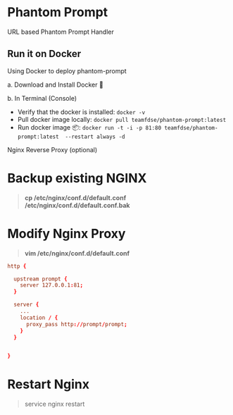 # Phantom Prompt

URL based Phantom Prompt Handler


## Run it on Docker

Using Docker to deploy phantom-prompt

a. Download and Install Docker 🐳

b. In Terminal (Console)

- Verify that the docker is installed: `docker -v`
- Pull docker image locally: `docker pull teamfdse/phantom-prompt:latest`
- Run docker image 📦: `docker run -t -i -p 81:80 teamfdse/phantom-prompt:latest  --restart always -d`



Nginx Reverse Proxy (optional)

# Backup existing NGINX
> **cp /etc/nginx/conf.d/default.conf /etc/nginx/conf.d/default.conf.bak**

# Modify Nginx Proxy
> **vim /etc/nginx/conf.d/default.conf**


```conf
http {

  upstream prompt {
    server 127.0.0.1:81;
  }

  server {
    ...
    location / {
      proxy_pass http://prompt/prompt;
    }
  }


}
```

# Restart Nginx
> service nginx restart 
